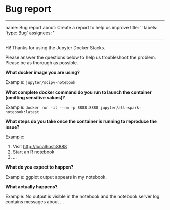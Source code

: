 # Bug report

---

name: Bug report
about: Create a report to help us improve
title: ''
labels: 'type: Bug'
assignees: ''

---

Hi! Thanks for using the Jupyter Docker Stacks.

Please answer the questions below to help us troubleshoot the problem. Please be as thorough as possible.

**What docker image you are using?**

Example: `jupyter/scipy-notebook`

**What complete docker command do you run to launch the container (omitting sensitive values)?**

Example: `docker run -it --rm -p 8888:8888 jupyter/all-spark-notebook:latest`

**What steps do you take once the container is running to reproduce the issue?**

Example:

1. Visit <http://localhost:8888>
2. Start an R notebook
3. ...

**What do you expect to happen?**

Example: ggplot output appears in my notebook.

**What actually happens?**

Example: No output is visible in the notebook and the notebook server log contains messages about ...
